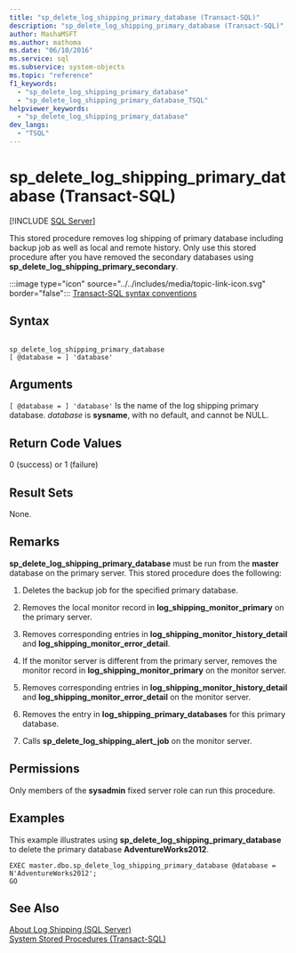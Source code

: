 ```yaml
---
title: "sp_delete_log_shipping_primary_database (Transact-SQL)"
description: "sp_delete_log_shipping_primary_database (Transact-SQL)"
author: MashaMSFT
ms.author: mathoma
ms.date: "06/10/2016"
ms.service: sql
ms.subservice: system-objects
ms.topic: "reference"
f1_keywords:
  - "sp_delete_log_shipping_primary_database"
  - "sp_delete_log_shipping_primary_database_TSQL"
helpviewer_keywords:
  - "sp_delete_log_shipping_primary_database"
dev_langs:
  - "TSQL"
---
```

# sp_delete_log_shipping_primary_database (Transact-SQL)
[!INCLUDE [SQL Server](../../includes/applies-to-version/sqlserver.md)]

  This stored procedure removes log shipping of primary database including backup job as well as local and remote history. Only use this stored procedure after you have removed the secondary databases using **sp_delete_log_shipping_primary_secondary**.  
  
 :::image type="icon" source="../../includes/media/topic-link-icon.svg" border="false"::: [Transact-SQL syntax conventions](../../t-sql/language-elements/transact-sql-syntax-conventions-transact-sql.md)  
  
## Syntax  
  
```  
  
sp_delete_log_shipping_primary_database  
[ @database = ] 'database'  
```  
  
## Arguments  
`[ @database = ] 'database'`
 Is the name of the log shipping primary database. *database* is **sysname**, with no default, and cannot be NULL.  
  
## Return Code Values  
 0 (success) or 1 (failure)  
  
## Result Sets  
 None.  
  
## Remarks  
 **sp_delete_log_shipping_primary_database** must be run from the **master** database on the primary server. This stored procedure does the following:  
  
1.  Deletes the backup job for the specified primary database.  
  
2.  Removes the local monitor record in **log_shipping_monitor_primary** on the primary server.  
  
3.  Removes corresponding entries in **log_shipping_monitor_history_detail** and **log_shipping_monitor_error_detail**.  
  
4.  If the monitor server is different from the primary server, removes the monitor record in **log_shipping_monitor_primary** on the monitor server.  
  
5.  Removes corresponding entries in **log_shipping_monitor_history_detail** and **log_shipping_monitor_error_detail** on the monitor server.  
  
6.  Removes the entry in **log_shipping_primary_databases** for this primary database.  
  
7.  Calls **sp_delete_log_shipping_alert_job** on the monitor server.  

## Permissions  
 Only members of the **sysadmin** fixed server role can run this procedure.  
  
## Examples  
 This example illustrates using **sp_delete_log_shipping_primary_database** to delete the primary database **AdventureWorks2012**.  
  
```  
EXEC master.dbo.sp_delete_log_shipping_primary_database @database = N'AdventureWorks2012';  
GO  
```  
  
## See Also  
 [About Log Shipping &#40;SQL Server&#41;](../../database-engine/log-shipping/about-log-shipping-sql-server.md)   
 [System Stored Procedures &#40;Transact-SQL&#41;](../../relational-databases/system-stored-procedures/system-stored-procedures-transact-sql.md)  
  
  
